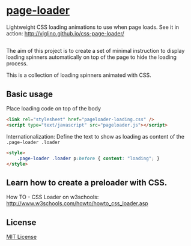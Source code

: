 # [page-loader](https://github.com/Viglino/css-page-loader)

Lightweight CSS loading animations to use when page loads. 
See it in action: http://viglino.github.io/css-page-loader/

## 

The aim of this project is to create a set of minimal instruction to display loading spinners automatically on top of the page to hide the loading process.

This is a collection of loading spinners animated with CSS.

## Basic usage

Place loading code on top of the body
```html
<link rel="stylesheet" href="pageloader-loading.css" />
<script type="text/javascript" src="pageloader.js"></script>
```
Internationalization: 
Define the text to show as loading as content of the `.page-loader .loader` 
```html
<style>
	.page-loader .loader p:before { content: "loading";	}
</style>
```

## Learn how to create a preloader with CSS.

How TO - CSS Loader on w3schools: http://www.w3schools.com/howto/howto_css_loader.asp


## License

[MIT License](https://github.com/lukehaas/css-loaders/blob/step2/LICENSE)
